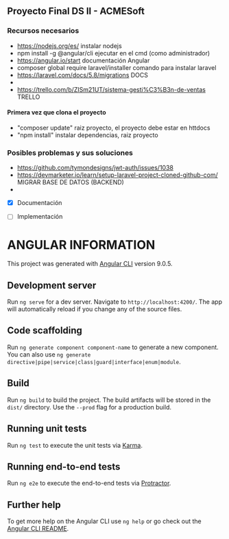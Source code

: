 ## Proyecto Final DS II - ACMESoft

### Recursos necesarios
- https://nodejs.org/es/ instalar nodejs
- npm install -g @angular/cli ejecutar en el cmd (como administrador)
- https://angular.io/start documentación Angular
- composer global require laravel/installer comando para instalar laravel
- https://laravel.com/docs/5.8/migrations DOCS 
-
- https://trello.com/b/ZISm21UT/sistema-gesti%C3%B3n-de-ventas TRELLO

#### Primera vez que clona el proyecto
- "composer update" raiz proyecto, el proyecto debe estar en httdocs
- "npm install" instalar dependencias, raiz proyecto


### Posibles problemas y sus soluciones
- https://github.com/tymondesigns/jwt-auth/issues/1038
- https://devmarketer.io/learn/setup-laravel-project-cloned-github-com/ MIGRAR BASE DE DATOS (BACKEND)
- 

- [x] Documentación
- [ ] Implementación
 


# ANGULAR INFORMATION 
This project was generated with [Angular CLI](https://github.com/angular/angular-cli) version 9.0.5.

## Development server

Run `ng serve` for a dev server. Navigate to `http://localhost:4200/`. The app will automatically reload if you change any of the source files.

## Code scaffolding

Run `ng generate component component-name` to generate a new component. You can also use `ng generate directive|pipe|service|class|guard|interface|enum|module`.

## Build

Run `ng build` to build the project. The build artifacts will be stored in the `dist/` directory. Use the `--prod` flag for a production build.

## Running unit tests

Run `ng test` to execute the unit tests via [Karma](https://karma-runner.github.io).

## Running end-to-end tests

Run `ng e2e` to execute the end-to-end tests via [Protractor](http://www.protractortest.org/).

## Further help

To get more help on the Angular CLI use `ng help` or go check out the [Angular CLI README](https://github.com/angular/angular-cli/blob/master/README.md).
